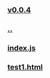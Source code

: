 
### [v0.0.4](https://github.com/littleflute/cchess/edit/master/ref/pu/readme.md)
### [..]([..])
### [index.js](index.js)
### [test1.html](test1.html)
